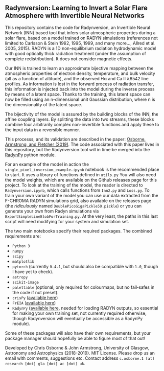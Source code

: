 ## Radynversion: Learning to Invert a Solar Flare Atmosphere with Invertible Neural Networks

This repository contains the code for Radynversion, an Invertible Neural Network (INN) based tool that infers solar atmospheric properties during a solar flare, based on a model trained on RADYN simulations (references not limited to Carlsson & Stein 1992, 1995, 1999, and many more..., Allred et al. 2005, 2015). RADYN is a 1D non-equilibrium radiation hydrodynamic model with good optically thick radiation treatment (under the assumption of complete redistribution). It does not consider magnetic effects.

Our INN is trained to learn an approximate bijective mapping between the atmospheric properties of electron density, temperature, and bulk velocity (all as a function of altitude), and the observed H&alpha; and Ca II &lambda;8542 line profiles. As information is lost in the forward process of radiation transfer, this information is injected back into the model during the inverse process by means of a latent space. Thanks to the training, this latent space can now be filled using an n-dimensional unit Gaussian distribution, where n is the dimensionality of the latent space.

The bijectivity of the model is assured by the building blocks of the INN, the affine coupling layers. By splitting the data into two streams, these blocks combine four arbitrarily complex non-invertible functions and apply these to the input data in a reversible manner. 

This processs, and its validation are described in the paper: [Osborne, Armstrong, and Fletcher (2019)](https://arxiv.org/abs/1901.08626). The code associated with this paper lives in this repository, but the Radynversion tool will in time be merged into the 
[RadynPy](https://github.com/Goobley/radynpy) python module.

For an example of the model in action the `single_pixel_inversion_example.ipynb` notebook is the recommended place to start. It uses a library of functions defined in `utils.py` You will also need the model weights, which are available on the Github releases page for this project.
To look at the training of the model, the reader is directed to `Radynversion.ipynb`, which calls functions from `Inn2.py` and `Loss.py`. To train your own variant of the model you can use our data extracted from the F-CHROMA RADYN simulations grid, also available on the releases page (the _ridiculously_ named `DoublePicoGigaPickle50.pickle`) or you can generate your own from Radyn simulations via `ExportSimpleLineBlobForTraining.py`. At the very least, the paths in this last script will need modifying for your system and simulation set.

The two main notebooks specify their required packages. The combined requirements are:
- `Python 3`
- `numpy`
- `scipy`
- `matplotlib`
- `pytorch` (currently `0.4.1`, but should also be compatible with `1.0`, though I have yet to check).
- `astropy`
- `scikit-image`
- `palettable` (optional, only required for colourmaps, but no fail-safes in the code if not preset).
- `crisPy` ([available here](https://github.com/rhero12/crisPy))
- `FrEIA` ([available here](https://github.com/VLL-HD/FrEIA))
- `RadynPy` ([available here](https://github.com/Goobley/radynpy), needed for loading RADYN outputs, so essential for making your own training set, not currently required otherwise, though Radynversion will eventually be accessible as a RadynPy module).

Some of these packages will also have their own requirements, but your package manager should hopefully be able to figure most of that out!

Developed by Chris Osborne & John Armstrong, University of Glasgow, Astronomy and Astrophysics (2018-2019). MIT License.
Please drop us an email with comments, suggestions etc. Contact address `c.osborne.1 [at] research [dot] gla [dot] ac [dot] uk`.
